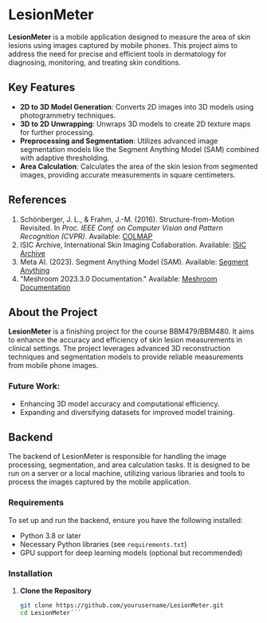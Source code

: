 # LesionMeter

**LesionMeter** is a mobile application designed to measure the area of skin lesions using images captured by mobile phones. This project aims to address the need for precise and efficient tools in dermatology for diagnosing, monitoring, and treating skin conditions.

## Key Features

- **2D to 3D Model Generation**: Converts 2D images into 3D models using photogrammetry techniques.
- **3D to 2D Unwrapping**: Unwraps 3D models to create 2D texture maps for further processing.
- **Preprocessing and Segmentation**: Utilizes advanced image segmentation models like the Segment Anything Model (SAM) combined with adaptive thresholding.
- **Area Calculation**: Calculates the area of the skin lesion from segmented images, providing accurate measurements in square centimeters.

## References

1. Schönberger, J. L., & Frahm, J.-M. (2016). Structure-from-Motion Revisited. In *Proc. IEEE Conf. on Computer Vision and Pattern Recognition (CVPR)*. Available: [COLMAP](https://colmap.github.io/)
2. ISIC Archive, International Skin Imaging Collaboration. Available: [ISIC Archive](https://www.isic-archive.com)
3. Meta AI. (2023). Segment Anything Model (SAM). Available: [Segment Anything](https://ai.facebook.com/research/publications/segment-anything/)
4. "Meshroom 2023.3.0 Documentation." Available: [Meshroom Documentation](https://meshroom-manual.readthedocs.io/en/latest/feature-documentation/core/pipelines/photogrammetry.html)

## About the Project

**LesionMeter** is a finishing project for the course BBM479/BBM480. It aims to enhance the accuracy and efficiency of skin lesion measurements in clinical settings. The project leverages advanced 3D reconstruction techniques and segmentation models to provide reliable measurements from mobile phone images.

### Future Work:

- Enhancing 3D model accuracy and computational efficiency.
- Expanding and diversifying datasets for improved model training.

## Backend

The backend of LesionMeter is responsible for handling the image processing, segmentation, and area calculation tasks. It is designed to be run on a server or a local machine, utilizing various libraries and tools to process the images captured by the mobile application.

### Requirements

To set up and run the backend, ensure you have the following installed:

- Python 3.8 or later
- Necessary Python libraries (see `requirements.txt`)
- GPU support for deep learning models (optional but recommended)

### Installation

1. **Clone the Repository**

   ```bash
   git clone https://github.com/yourusername/LesionMeter.git
   cd LesionMeter´´´

   
